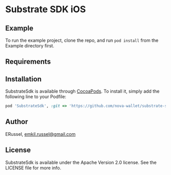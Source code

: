 # Substrate SDK iOS

## Example

To run the example project, clone the repo, and run `pod install` from the Example directory first.

## Requirements

## Installation

SubstrateSdk is available through [CocoaPods](https://cocoapods.org). To install
it, simply add the following line to your Podfile:

```ruby
pod 'SubstrateSdk', :git => 'https://github.com/nova-wallet/substrate-sdk-ios.git', :tag => '1.1.0'
```

## Author

ERussel, emkil.russel@gmail.com

## License

SubstrateSdk is available under the Apache Version 2.0 license. See the LICENSE file for more info.
